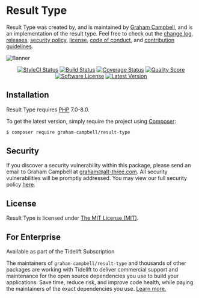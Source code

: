Result Type
===========

Result Type was created by, and is maintained by [Graham Campbell](https://github.com/GrahamCampbell), and is an implementation of the result type. Feel free to check out the [change log](CHANGELOG.md), [releases](https://github.com/GrahamCampbell/Result-Type/releases), [security policy](https://github.com/GrahamCampbell/Result-Type/security/policy), [license](LICENSE), [code of conduct](.github/CODE_OF_CONDUCT.md), and [contribution guidelines](.github/CONTRIBUTING.md).

![Banner](https://user-images.githubusercontent.com/2829600/77233209-f86aae80-6b9d-11ea-9cef-81501c9e858d.png)

<p align="center">
<a href="https://github.styleci.io/repos/249026522"><img src="https://github.styleci.io/repos/249026522/shield" alt="StyleCI Status"></img></a>
<a href="https://github.com/GrahamCampbell/Result-Type/actions?query=workflow%3ATests"><img src="https://img.shields.io/github/workflow/status/GrahamCampbell/Result-Type/Tests?style=flat-square" alt="Build Status"></img></a>
<a href="https://scrutinizer-ci.com/g/GrahamCampbell/Result-Type/code-structure"><img src="https://img.shields.io/scrutinizer/coverage/g/GrahamCampbell/Result-Type?style=flat-square" alt="Coverage Status"></img></a>
<a href="https://scrutinizer-ci.com/g/GrahamCampbell/Result-Type"><img src="https://img.shields.io/scrutinizer/g/GrahamCampbell/Result-Type?style=flat-square" alt="Quality Score"></img></a>
<a href="LICENSE"><img src="https://img.shields.io/badge/license-MIT-brightgreen?style=flat-square" alt="Software License"></img></a>
<a href="https://github.com/GrahamCampbell/Result-Type/releases"><img src="https://img.shields.io/github/release/GrahamCampbell/Result-Type?style=flat-square" alt="Latest Version"></img></a>
</p>


## Installation

Result Type requires [PHP](https://php.net) 7.0-8.0.

To get the latest version, simply require the project using [Composer](https://getcomposer.org):

```bash
$ composer require graham-campbell/result-type
```


## Security

If you discover a security vulnerability within this package, please send an email to Graham Campbell at graham@alt-three.com. All security vulnerabilities will be promptly addressed. You may view our full security policy [here](https://github.com/GrahamCampbell/Result-Type/security/policy).


## License

Result Type is licensed under [The MIT License (MIT)](LICENSE).


## For Enterprise

Available as part of the Tidelift Subscription

The maintainers of `graham-campbell/result-type` and thousands of other packages are working with Tidelift to deliver commercial support and maintenance for the open source dependencies you use to build your applications. Save time, reduce risk, and improve code health, while paying the maintainers of the exact dependencies you use. [Learn more.](https://tidelift.com/subscription/pkg/packagist-graham-campbell-result-type?utm_source=packagist-graham-campbell-result-type&utm_medium=referral&utm_campaign=enterprise&utm_term=repo)

